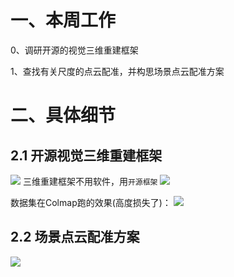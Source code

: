 # 一、本周工作
0、调研开源的视觉三维重建框架

1、查找有关尺度的点云配准，并构思场景点云配准方案 



# 二、具体细节
## 2.1 开源视觉三维重建框架 
![](https://github.com/Darren-pty/darren/blob/main/Learning%20of%20way/Semester/picture/0.png)
三维重建框架不用软件，用`开源框架`
![](https://github.com/Darren-pty/darren/blob/main/Learning%20of%20way/Semester/picture/16.png)

数据集在Colmap跑的效果(高度损失了)：
![](https://github.com/Darren-pty/darren/blob/main/Learning%20of%20way/Semester/picture/6.gif)

## 2.2 场景点云配准方案 
![](https://github.com/Darren-pty/darren/blob/main/Learning%20of%20way/Semester/picture/15.png)






